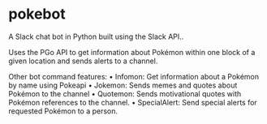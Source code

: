 # pokebot

A Slack chat bot in Python built using the Slack API..

Uses the PGo API to get information about Pokémon within one block of a given location and sends alerts to a channel.

Other bot command features:
•	Infomon: Get information about a Pokémon by name using Pokeapi
•	Jokemon: Sends memes and quotes about Pokémon to the channel
•	Quotemon: Sends motivational quotes with Pokémon references to the channel.
•	SpecialAlert: Send special alerts for requested Pokémon to a person. 

